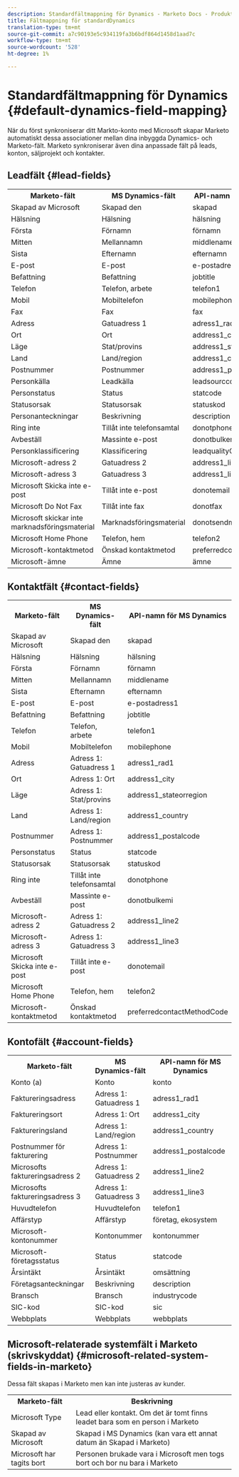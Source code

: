 ```yaml
---
description: Standardfältmappning för Dynamics - Marketo Docs - Produktdokumentation
title: Fältmappning för standardDynamics
translation-type: tm+mt
source-git-commit: a7c90193e5c934119fa3b6bdf864d1458d1aad7c
workflow-type: tm+mt
source-wordcount: '528'
ht-degree: 1%

---
```



# Standardfältmappning för Dynamics {#default-dynamics-field-mapping}

När du först synkroniserar ditt Markto-konto med Microsoft skapar Marketo automatiskt dessa associationer mellan dina inbyggda Dynamics- och Marketo-fält.  Marketo synkroniserar även dina anpassade fält på leads, konton, säljprojekt och kontakter.

## Leadfält {#lead-fields}

<table> 
 <colgroup> 
  <col> 
  <col> 
  <col> 
 </colgroup> 
 <tbody> 
  <tr> 
   <th>Marketo-fält</th> 
   <th>MS Dynamics-fält</th> 
   <th>API-namn för MS Dynamics</th> 
  </tr> 
  <tr> 
   <td>Skapad av Microsoft</td> 
   <td>Skapad den</td> 
   <td>skapad</td> 
  </tr> 
  <tr> 
   <td>Hälsning</td> 
   <td>Hälsning</td> 
   <td>hälsning</td> 
  </tr> 
  <tr> 
   <td>Första</td> 
   <td>Förnamn</td> 
   <td>förnamn</td> 
  </tr> 
  <tr> 
   <td>Mitten</td> 
   <td>Mellannamn</td> 
   <td>middlename</td> 
  </tr> 
  <tr> 
   <td>Sista</td> 
   <td>Efternamn</td> 
   <td>efternamn</td> 
  </tr> 
  <tr> 
   <td>E-post</td> 
   <td>E-post</td> 
   <td>e-postadress1</td> 
  </tr> 
  <tr> 
   <td>Befattning</td> 
   <td>Befattning</td> 
   <td>jobtitle</td> 
  </tr> 
  <tr> 
   <td>Telefon</td> 
   <td>Telefon, arbete</td> 
   <td>telefon1</td> 
  </tr> 
  <tr> 
   <td>Mobil</td> 
   <td>Mobiltelefon</td> 
   <td>mobilephone</td> 
  </tr> 
  <tr> 
   <td>Fax</td> 
   <td>Fax</td> 
   <td>fax</td> 
  </tr> 
  <tr> 
   <td>Adress</td> 
   <td>Gatuadress 1</td> 
   <td>adress1_rad1</td> 
  </tr> 
  <tr> 
   <td>Ort</td> 
   <td>Ort</td> 
   <td>address1_city</td> 
  </tr> 
  <tr> 
   <td>Läge</td> 
   <td>Stat/provins</td> 
   <td>address1_stateorregion</td> 
  </tr> 
  <tr> 
   <td>Land</td> 
   <td>Land/region</td> 
   <td>address1_country</td> 
  </tr> 
  <tr> 
   <td>Postnummer</td> 
   <td>Postnummer</td> 
   <td>address1_postalcode</td> 
  </tr> 
  <tr> 
   <td>Personkälla</td> 
   <td>Leadkälla</td> 
   <td>leadsourccode</td> 
  </tr> 
  <tr> 
   <td>Personstatus</td> 
   <td>Status</td> 
   <td>statcode</td> 
  </tr> 
  <tr> 
   <td>Statusorsak</td> 
   <td>Statusorsak</td> 
   <td>statuskod</td> 
  </tr> 
  <tr> 
   <td>Personanteckningar</td> 
   <td>Beskrivning</td> 
   <td>description</td> 
  </tr> 
  <tr> 
   <td>Ring inte</td> 
   <td>Tillåt inte telefonsamtal</td> 
   <td>donotphone</td> 
  </tr> 
  <tr> 
   <td>Avbeställ</td> 
   <td>Massinte e-post</td> 
   <td>donotbulkemi</td> 
  </tr> 
  <tr> 
   <td>Personklassificering</td> 
   <td>Klassificering</td> 
   <td>leadqualityCode</td> 
  </tr> 
  <tr> 
   <td>Microsoft-adress 2</td> 
   <td>Gatuadress 2</td> 
   <td>address1_line2</td> 
  </tr> 
  <tr> 
   <td>Microsoft-adress 3</td> 
   <td>Gatuadress 3</td> 
   <td>address1_line3</td> 
  </tr> 
  <tr> 
   <td>Microsoft Skicka inte e-post</td> 
   <td>Tillåt inte e-post</td> 
   <td>donotemail</td> 
  </tr> 
  <tr> 
   <td>Microsoft Do Not Fax</td> 
   <td>Tillåt inte fax</td> 
   <td>donotfax</td> 
  </tr> 
  <tr> 
   <td>Microsoft skickar inte marknadsföringsmaterial</td> 
   <td>Marknadsföringsmaterial</td> 
   <td>donotsendm</td> 
  </tr> 
  <tr> 
   <td>Microsoft Home Phone</td> 
   <td>Telefon, hem</td> 
   <td>telefon2</td> 
  </tr> 
  <tr> 
   <td>Microsoft-kontaktmetod</td> 
   <td>Önskad kontaktmetod</td> 
   <td>preferredcontactMethodCode</td> 
  </tr> 
  <tr> 
   <td>Microsoft-ämne</td> 
   <td>Ämne</td> 
   <td>ämne</td> 
  </tr> 
 </tbody> 
</table>

## Kontaktfält {#contact-fields}

<table> 
 <colgroup> 
  <col> 
  <col> 
  <col> 
 </colgroup> 
 <tbody> 
  <tr> 
   <th>Marketo-fält</th> 
   <th>MS Dynamics-fält</th> 
   <th>API-namn för MS Dynamics</th> 
  </tr> 
  <tr> 
   <td>Skapad av Microsoft</td> 
   <td>Skapad den</td> 
   <td>skapad</td> 
  </tr> 
  <tr> 
   <td>Hälsning</td> 
   <td>Hälsning</td> 
   <td>hälsning</td> 
  </tr> 
  <tr> 
   <td>Första</td> 
   <td>Förnamn</td> 
   <td>förnamn</td> 
  </tr> 
  <tr> 
   <td>Mitten</td> 
   <td>Mellannamn</td> 
   <td>middlename</td> 
  </tr> 
  <tr> 
   <td>Sista</td> 
   <td>Efternamn</td> 
   <td>efternamn</td> 
  </tr> 
  <tr> 
   <td>E-post</td> 
   <td>E-post</td> 
   <td>e-postadress1</td> 
  </tr> 
  <tr> 
   <td>Befattning</td> 
   <td>Befattning</td> 
   <td>jobtitle</td> 
  </tr> 
  <tr> 
   <td>Telefon</td> 
   <td>Telefon, arbete</td> 
   <td>telefon1</td> 
  </tr> 
  <tr> 
   <td>Mobil</td> 
   <td>Mobiltelefon</td> 
   <td>mobilephone</td> 
  </tr> 
  <tr> 
   <td>Adress</td> 
   <td>Adress 1: Gatuadress 1</td> 
   <td>adress1_rad1</td> 
   <tr> 
   <td>Ort</td> 
   <td>Adress 1: Ort</td> 
   <td>address1_city</td> 
  </tr> 
  <tr> 
   <td>Läge</td> 
   <td>Adress 1: Stat/provins</td> 
   <td>address1_stateorregion</td> 
  </tr> 
  <tr> 
   <td>Land</td> 
   <td>Adress 1: Land/region</td> 
   <td>address1_country</td> 
   <tr> 
   <td>Postnummer</td> 
   <td>Adress 1: Postnummer</td> 
   <td>address1_postalcode</td> 
  </tr> 
  <tr> 
   <td>Personstatus</td> 
   <td>Status</td> 
   <td>statcode</td> 
  </tr> 
  <tr> 
   <td>Statusorsak</td> 
   <td>Statusorsak</td> 
   <td>statuskod</td> 
  </tr> 
   <tr> 
   <td>Ring inte</td> 
   <td>Tillåt inte telefonsamtal</td> 
   <td>donotphone</td> 
  </tr> 
  <tr> 
   <td>Avbeställ</td> 
   <td>Massinte e-post</td> 
   <td>donotbulkemi</td> 
  </tr> 
  <tr> 
   <td>Microsoft-adress 2</td> 
   <td>Adress 1: Gatuadress 2</td> 
   <td>address1_line2</td> 
  </tr> 
   <tr> 
   <td>Microsoft-adress 3</td> 
   <td>Adress 1: Gatuadress 3</td> 
   <td>address1_line3</td> 
  </tr> 
  <tr> 
   <td>Microsoft Skicka inte e-post</td> 
   <td>Tillåt inte e-post</td> 
   <td>donotemail</td> 
  </tr> 
  <tr> 
   <td>Microsoft Home Phone</td> 
   <td>Telefon, hem</td> 
   <td>telefon2</td> 
  </tr> 
  <tr> 
   <td>Microsoft-kontaktmetod</td> 
   <td>Önskad kontaktmetod</td> 
   <td>preferredcontactMethodCode</td> 
  </tr> 
 </tbody> 
</table>

## Kontofält {#account-fields}

<table> 
 <colgroup> 
  <col> 
  <col> 
  <col> 
 </colgroup> 
 <tbody> 
  <tr> 
   <th>Marketo-fält</th> 
   <th>MS Dynamics-fält</th> 
   <th>API-namn för MS Dynamics</th> 
  </tr> 
  <tr> 
   <td>Konto (a)</td> 
   <td>Konto</td> 
   <td>konto</td> 
  </tr> 
  <tr> 
   <td>Faktureringsadress</td> 
   <td>Adress 1: Gatuadress 1</td> 
   <td>adress1_rad1</td> 
  </tr> 
  <tr> 
   <td>Faktureringsort</td> 
   <td>Adress 1: Ort</td> 
   <td>address1_city</td> 
  </tr> 
  <tr> 
   <td>Faktureringsland</td> 
   <td>Adress 1: Land/region</td> 
   <td>address1_country</td> 
  </tr> 
  <tr> 
   <td>Postnummer för fakturering</td> 
   <td>Adress 1: Postnummer</td> 
   <td>address1_postalcode</td> 
  </tr> 
  <tr> 
   <td>Microsofts faktureringsadress 2</td> 
   <td>Adress 1: Gatuadress 2</td> 
   <td>address1_line2</td> 
  </tr> 
  <tr> 
   <td>Microsofts faktureringsadress 3</td> 
   <td>Adress 1: Gatuadress 3</td> 
   <td>address1_line3</td> 
  </tr> 
  <tr> 
   <td>Huvudtelefon</td> 
   <td>Huvudtelefon</td> 
   <td>telefon1</td> 
  </tr> 
  <tr> 
   <td>Affärstyp</td> 
   <td>Affärstyp</td> 
   <td>företag, ekosystem</td> 
  </tr> 
  <tr> 
   <td>Microsoft-kontonummer</td> 
   <td>Kontonummer</td> 
   <td>kontonummer</td> 
  </tr> 
  <tr> 
   <td>Microsoft-företagsstatus</td> 
   <td>Status</td> 
   <td>statcode</td> 
  </tr> 
  <tr> 
   <td>Årsintäkt</td> 
   <td>Årsintäkt</td> 
   <td>omsättning</td> 
  </tr> 
  <tr> 
   <td>Företagsanteckningar</td> 
   <td>Beskrivning</td> 
   <td>description</td> 
  </tr> 
  <tr> 
   <td>Bransch</td> 
   <td>Bransch</td> 
   <td>industrycode</td> 
  </tr> 
  <tr> 
   <td>SIC-kod</td> 
   <td>SIC-kod</td> 
   <td>sic</td> 
  </tr> 
  <tr> 
   <td>Webbplats</td> 
   <td>Webbplats</td> 
   <td>webbplats</td> 
  </tr> 
 </tbody> 
</table>

## Microsoft-relaterade systemfält i Marketo (skrivskyddat) {#microsoft-related-system-fields-in-marketo}

Dessa fält skapas i Marketo men kan inte justeras av kunder.

<table> 
 <colgroup> 
  <col> 
  <col> 
 </colgroup> 
 <tbody> 
  <tr> 
   <th>Marketo-fält</th> 
   <th>Beskrivning</th> 
  </tr> 
  <tr> 
   <td>Microsoft Type</td> 
   <td>Lead eller kontakt. Om det är tomt finns leadet bara som en person i Marketo</td> 
  </tr> 
  <tr> 
   <td>Skapad av Microsoft</td> 
   <td>Skapad i MS Dynamics (kan vara ett annat datum än Skapad i Marketo)</td> 
  </tr> 
  <tr> 
   <td>Microsoft har tagits bort</td> 
   <td>Personen brukade vara i Microsoft men togs bort och bor nu bara i Marketo</td> 
  </tr> 
 </tbody> 
</table>
